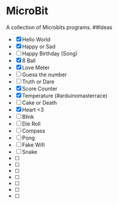 # MicroBit
A collection of Microbits programs.
##Ideas
- [x] Hello World
- [x] Happy or Sad
- [ ] Happy Birthday (Song)
- [x] 8 Ball
- [x] Love Meter
- [ ] Guess the number
- [ ] Truth or Dare
- [x] Score Counter
- [x] Temperature (#arduinomasterrace)
- [ ] Cake or Death
- [x] Heart <3
- [ ] Blink
- [ ] Die Roll
- [ ] Compass
- [ ] Pong
- [ ] Fake Wifi
- [ ] Snake
- [ ] 
- [ ] 
- [ ] 
- [ ] 
- [ ] 
- [ ] 
- [ ] 